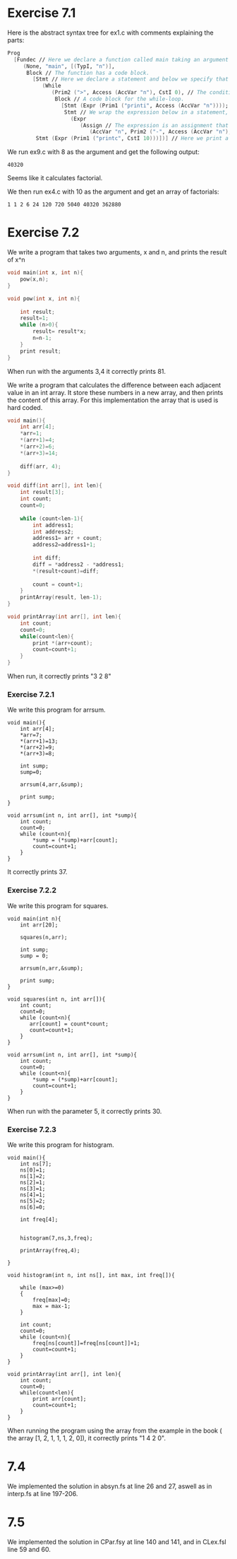 # Exercise 7.1

Here is the abstract syntax tree for ex1.c with comments explaining the parts:

```fs
Prog
  [Fundec // Here we declare a function called main taking an argument n (specified next line).
     (None, "main", [(TypI, "n")],
      Block // The function has a code block.
        [Stmt // Here we declare a statement and below we specify that it's a while loop.
           (While
              (Prim2 (">", Access (AccVar "n"), CstI 0), // The condition for the while loop is that n must be greater than the constant 0.
               Block // A code block for the while-loop.
                 [Stmt (Expr (Prim1 ("printi", Access (AccVar "n")))); // Here we make a statement that prints n.
                  Stmt // We wrap the expression below in a statement, because the expression is used as a statement.
                    (Expr
                       (Assign // The expression is an assignment that subtracts the constant 1 from the variable n and assigns the result to n.
                          (AccVar "n", Prim2 ("-", Access (AccVar "n"), CstI 1))))]));
         Stmt (Expr (Prim1 ("printc", CstI 10)))])] // Here we print a newline character. The value 10 is a line feed in ASCII.
```

We run ex9.c with 8 as the argument and get the following output:

```
40320
```

Seems like it calculates factorial.

We then run ex4.c with 10 as the argument and get an array of factorials:

```
1 1 2 6 24 120 720 5040 40320 362880
```
# Exercise 7.2

We write a program that takes two arguments, x and n, and prints the result of x^n
```c
void main(int x, int n){
    pow(x,n);
}

void pow(int x, int n){
    
    int result;
    result=1;
    while (n>0){
        result= result*x;
        n=n-1;
    }
    print result;
}
```
When run with the arguments 3,4 it correctly prints 81.

We write a program that calculates the difference between each adjacent value in an int array. It store these numbers in a new array, and then prints the content of this array.
For this implementation the array that is used is hard coded.
```c
void main(){
    int arr[4];
    *arr=1;
    *(arr+1)=4;
    *(arr+2)=6;
    *(arr+3)=14;
    
    diff(arr, 4);   
}

void diff(int arr[], int len){
    int result[3];
    int count;
    count=0;
    
    while (count<len-1){
        int address1;
        int address2;
        address1= arr + count;
        address2=address1+1;
        
        int diff;
        diff = *address2 - *address1; 
        *(result+count)=diff;
        
        count = count+1;
    }
    printArray(result, len-1);   
}

void printArray(int arr[], int len){
    int count;
    count=0;
    while(count<len){
        print *(arr+count);
        count=count+1;
    }
}
```
When run, it correctly prints "3 2 8"

### Exercise 7.2.1
We write this program for arrsum.
```
void main(){
    int arr[4];
    *arr=7;
    *(arr+1)=13;
    *(arr+2)=9;
    *(arr+3)=8;
   
    int sump;
    sump=0;
    
    arrsum(4,arr,&sump);
    
    print sump;
}

void arrsum(int n, int arr[], int *sump){ 
    int count;
    count=0;
    while (count<n){
        *sump = (*sump)+arr[count];
        count=count+1;
    }
}
```
It correctly prints 37.

### Exercise 7.2.2
We write this program for squares.
```
void main(int n){
    int arr[20];
    
    squares(n,arr);
    
    int sump;
    sump = 0;
    
    arrsum(n,arr,&sump);
    
    print sump;   
}

void squares(int n, int arr[]){ 
    int count;
    count=0;
    while (count<n){
       arr[count] = count*count;
       count=count+1;
    }
}

void arrsum(int n, int arr[], int *sump){ 
    int count;
    count=0;
    while (count<n){
        *sump = (*sump)+arr[count];
        count=count+1;
    }
}
```
When run with the parameter 5, it correctly prints 30.

### Exercise 7.2.3
We write this program for histogram.
```
void main(){
    int ns[7];
    ns[0]=1;
    ns[1]=2;
    ns[2]=1;
    ns[3]=1;
    ns[4]=1;
    ns[5]=2;
    ns[6]=0;

    int freq[4];


    histogram(7,ns,3,freq);

    printArray(freq,4);
  
}

void histogram(int n, int ns[], int max, int freq[]){

    while (max>=0)
    {
        freq[max]=0;
        max = max-1;
    }
    
    int count;
    count=0;
    while (count<n){
        freq[ns[count]]=freq[ns[count]]+1;
        count=count+1;
    }
}

void printArray(int arr[], int len){
    int count;
    count=0;
    while(count<len){
        print arr[count];
        count=count+1;
    }
}
```
When running the program using the array from the example in the book ( the array [1, 2, 1, 1, 1, 2, 0]), it correctly prints "1 4 2 0".



# 7.4
We implemented the solution in absyn.fs at line 26 and 27, aswell as in interp.fs at line 197-206.

# 7.5
We implemented the solution in CPar.fsy at line 140 and 141, and in CLex.fsl line 59 and 60.

